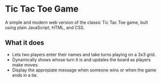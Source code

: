 # Tic Tac Toe Game

A simple and modern web version of the classic Tic Tac Toe game, bult using plain JavaScript, HTML, and CSS.

## What it does

- Lets two players enter their names and take turns playing on a 3x3 grid.
- Dynamically shows whose turn it is and updates the board as players make moves.
- Display the appropiate message when someone wins or when the game ends in a tie.